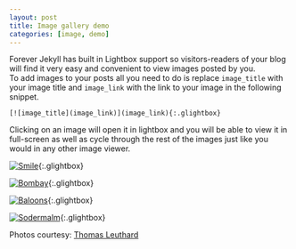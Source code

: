```yaml
---
layout: post
title: Image gallery demo
categories: [image, demo]
---
```


Forever Jekyll has built in Lightbox support so visitors-readers of your blog will find it very easy and convenient to view images posted by you.  
To add images to your posts all you need to do is replace <code>image_title</code> with your image title and <code>image_link</code> with the link to your image in the following snippet.  

```text
[![image_title](image_link)](image_link){:.glightbox}
```

Clicking on an image will open it in lightbox and you will be able to view it in full-screen as well as cycle through the rest of the images just like you would in any other image viewer.  

[![Smile](https://live.staticflickr.com/8371/8365329974_a53aa4e1f9_k.jpg)](https://live.staticflickr.com/8371/8365329974_a53aa4e1f9_k.jpg){:.glightbox}

[![Bombay](https://live.staticflickr.com/8355/8316911757_31dc641d7b_k.jpg)](https://live.staticflickr.com/8355/8316911757_31dc641d7b_k.jpg){:.glightbox}

[![Baloons](https://live.staticflickr.com/8367/8470271681_35226b225c_k.jpg)](https://live.staticflickr.com/8367/8470271681_35226b225c_k.jpg){:.glightbox}

[![Sodermalm](https://live.staticflickr.com/5549/9798380975_2fe3fe72e6_k.jpg)](https://live.staticflickr.com/5549/9798380975_2fe3fe72e6_k.jpg){:.glightbox}

Photos courtesy: [Thomas Leuthard](https://www.flickr.com/people/thomasleuthard/)
